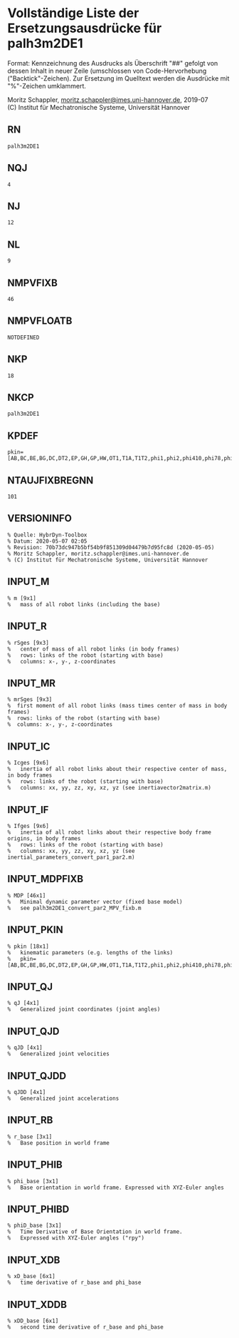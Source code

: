 # Vollständige Liste der Ersetzungsausdrücke für palh3m2DE1
Format: Kennzeichnung des Ausdrucks als Überschrift "##" gefolgt von dessen Inhalt in neuer Zeile (umschlossen von Code-Hervorhebung ("Backtick"-Zeichen).
Zur Ersetzung im Quelltext werden die Ausdrücke mit "%"-Zeichen umklammert.

Moritz Schappler, moritz.schappler@imes.uni-hannover.de, 2019-07  
(C) Institut für Mechatronische Systeme, Universität Hannover

## RN

```
palh3m2DE1
```

## NQJ

```
4
```

## NJ

```
12
```

## NL

```
9
```

## NMPVFIXB

```
46
```

## NMPVFLOATB

```
NOTDEFINED
```

## NKP

```
18
```

## NKCP

```
palh3m2DE1
```

## KPDEF

```
pkin=[AB,BC,BE,BG,DC,DT2,EP,GH,GP,HW,OT1,T1A,T1T2,phi1,phi2,phi410,phi78,phi79]';
```

## NTAUJFIXBREGNN

```
101
```

## VERSIONINFO

```
% Quelle: HybrDyn-Toolbox
% Datum: 2020-05-07 02:05
% Revision: 70b73dc947b5bf54b9f851309d04479b7d95fc8d (2020-05-05)
% Moritz Schappler, moritz.schappler@imes.uni-hannover.de
% (C) Institut für Mechatronische Systeme, Universität Hannover
```

## INPUT_M

```
% m [9x1]
%   mass of all robot links (including the base)
```

## INPUT_R

```
% rSges [9x3]
%   center of mass of all robot links (in body frames)
%   rows: links of the robot (starting with base)
%   columns: x-, y-, z-coordinates
```

## INPUT_MR

```
% mrSges [9x3]
%  first moment of all robot links (mass times center of mass in body frames)
%  rows: links of the robot (starting with base)
%  columns: x-, y-, z-coordinates
```

## INPUT_IC

```
% Icges [9x6]
%   inertia of all robot links about their respective center of mass, in body frames
%   rows: links of the robot (starting with base)
%   columns: xx, yy, zz, xy, xz, yz (see inertiavector2matrix.m)
```

## INPUT_IF

```
% Ifges [9x6]
%   inertia of all robot links about their respective body frame origins, in body frames
%   rows: links of the robot (starting with base)
%   columns: xx, yy, zz, xy, xz, yz (see inertial_parameters_convert_par1_par2.m)
```

## INPUT_MDPFIXB

```
% MDP [46x1]
%   Minimal dynamic parameter vector (fixed base model)
%   see palh3m2DE1_convert_par2_MPV_fixb.m
```

## INPUT_PKIN

```
% pkin [18x1]
%   kinematic parameters (e.g. lengths of the links)
%   pkin=[AB,BC,BE,BG,DC,DT2,EP,GH,GP,HW,OT1,T1A,T1T2,phi1,phi2,phi410,phi78,phi79]';
```

## INPUT_QJ

```
% qJ [4x1]
%   Generalized joint coordinates (joint angles)
```

## INPUT_QJD

```
% qJD [4x1]
%   Generalized joint velocities
```

## INPUT_QJDD

```
% qJDD [4x1]
%   Generalized joint accelerations
```

## INPUT_RB

```
% r_base [3x1]
%   Base position in world frame
```

## INPUT_PHIB

```
% phi_base [3x1]
%   Base orientation in world frame. Expressed with XYZ-Euler angles
```

## INPUT_PHIBD

```
% phiD_base [3x1]
%   Time Derivative of Base Orientation in world frame.
%   Expressed with XYZ-Euler angles ("rpy")
```

## INPUT_XDB

```
% xD_base [6x1]
%   time derivative of r_base and phi_base
```

## INPUT_XDDB

```
% xDD_base [6x1]
%   second time derivative of r_base and phi_base
```


